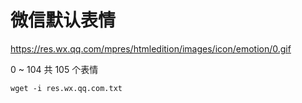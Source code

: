 # 微信默认表情

<https://res.wx.qq.com/mpres/htmledition/images/icon/emotion/0.gif>

0 ~ 104 共 105 个表情

```
wget -i res.wx.qq.com.txt
```